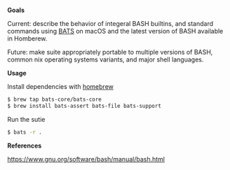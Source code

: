 **Goals**

Current: describe the behavior of integeral BASH builtins, and standard commands using [BATS](/Users/markfox/projects/bash-spec-with-bats/README.md) on macOS and the latest version of BASH available in Homberew.

Future: make suite appropriately portable to multiple versions of BASH, common nix operating systems variants, and major shell languages.

**Usage**

Install dependencies with [homebrew](https://brew.sh)

```sh
$ brew tap bats-core/bats-core
$ brew install bats-assert bats-file bats-support
```

Run the sutie

```sh
$ bats -r .
```

**References**

https://www.gnu.org/software/bash/manual/bash.html
